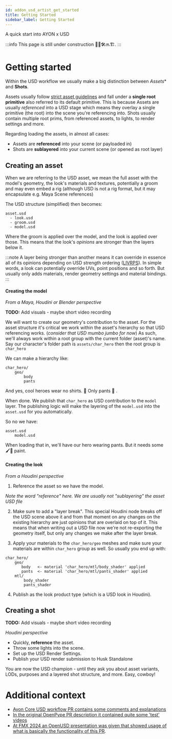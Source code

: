 ```yaml
---
id: addon_usd_artist_get_started
title: Getting Started
sidebar_label: Getting Started
---
```


A quick start into AYON x USD

:::info
This page is still under construction 👷🚧🛠️🔜🏗️.
:::

# Getting started

Within the USD workflow we usually make a big distinction between *Assets** and **Shots**.

Assets usually follow [strict asset guidelines](http://localhost:3000/docs/addon_usd_artist_usd_intro#usd-asset-structure-guidelines) and fall under a **single root primitive** also referred to its default primitive. This is because Assets are usually *referenced* into a USD stage which means they overlay a single primitive (the root) into the scene you're referencing into.
Shots usually contain multiple root prims, from referenced assets, to lights, to render settings and more.

Regarding loading the assets, in almost all cases:

- Assets are **referenced** into your scene (or payloaded in)
- Shots are **sublayered** into your current scene (or opened as root layer)

## Creating an asset

When we are referring to the USD asset, we mean the full asset with the model's geometry, the look's materials and textures, potentially a groom and may even embed a rig (although USD is not a rig format, but it may encapsulate e.g. Maya Scene references) 

The USD structure (simplified) then becomes:

```
asset.usd
  - look.usd
  - groom.usd
  - model.usd
```
Where the groom is applied over the model, and the look is applied over those.
This means that the look's _opinions_ are stronger than the layers below it.

:::note
A layer being stronger than another means it can override in essence all of its opinions depending on USD strength ordering ([LIVRPS](https://remedy-entertainment.github.io/USDBook/terminology/LIVRPS.html)). In simple words, a look can potentially override UVs, point positions and so forth. But usually only adds materials, render geometry settings and material bindings.
:::

#### Creating the model

_From a Maya, Houdini or Blender perspective_

**TODO:** Add visuals - maybe short video recording

We will want to create our geometry's contribution to the asset.
For the asset structure it's critical we work within the asset's hierarchy so that USD referencing works. (_consider that USD mumbo jumbo for now_)
As such, we'll always work within a root group with the current folder (asset)'s name.
Say our character's folder path is `assets/char_hero` then the root group is `char_hero`

We can make a hierarchy like:
```
char_hero/
    geo/
        body
        pants
```
And yes, cool heroes wear no shirts. 👕 Only pants 👖 .
 
When done. We publish that `char_hero` as USD contribution to the `model` layer.
The publishing logic will make the layering of the `model.usd` into the `asset.usd` for you automatically.

So no we have:
```
asset.usd
    model.usd
```
When loading that in, we'll have our hero wearing pants.
But it needs some 🖌️🎨 paint.

#### Creating the look

_From a Houdini perspective_

1. Reference the asset so we have the model.

_Note the word "reference" here. We are usually not "sublayering" the asset USD file_

2. Make sure to add a "layer break". This special Houdini node breaks off the USD scene above it and from that moment on any changes on the existing hierarchy are just opinions that are overlaid on top of it. This means that when writing out a USD file now we're not re-exporting the geometry itself, but only any changes we make after the layer break.

3. Apply your materials to the `char_hero/geo` meshes and make sure your materials are within `char_hero` group as well. So usually you end up with:
```
char_hero/
    geo/
       body   <- material 'char_hero/mtl/body_shader' applied
       pants  <- material 'char_hero/mtl/pants_shader' applied
    mtl/
        body_shader
        pants_shader
```

4. Publish as the look product type (which is a USD look in Houdini).

## Creating a shot

**TODO:** Add visuals - maybe short video recording

_Houdini perspective_

- Quickly, **reference** the asset.
- Throw some lights into the scene.
- Set up the USD Render Settings.
- Publish your USD render submission to Husk Standalone 

You are now the USD champion - until they ask you about asset variants, LODs, purposes and a layered shot structure, and more. Easy, cowboy!


# Additional context

- [Ayon Core USD workflow PR contains some comments and explanations](https://github.com/ynput/ayon-core/pull/295)
- [In the original OpenPype PR description it contained quite some 'test' videos](https://github.com/ynput/OpenPype/pull/5925#issue-1995346181)
- [At FMX 2024 an OpenUSD presentation was given that showed usage of what is basically the functionality of this PR](https://www.youtube.com/watch?v=1KqrIRCi_EQ).